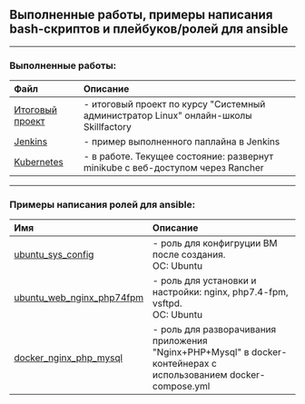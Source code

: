 
<h2> Выполненные работы, примеры написания bash-скриптов и плейбуков/ролей для ansible</h2>

---

<h3>Выполненные работы:</h3>

| Файл | Описание |
| :--- | :--- |
| [Итоговый проект](pdf/sf_final_certification_SAV.pdf) | - итоговый проект по курсу "Системный администратор Linux" онлайн-школы Skillfactory |
| [Jenkins](pdf/jenkins.pdf) | - пример выполненного паплайна в Jenkins |
| [Kubernetes](pdf/k8s.pdf) | - в работе. Текущее состояние: развернут minikube с веб-доступом через Rancher |

---

<h3>Примеры написания ролей для ansible:</h3>

|Имя|Описание|
|:-|:-|
| [ubuntu_sys_config](ansible/roles/ubuntu_sys_config/README.md) | - роль для конфигруции ВМ после создания. <br>ОС: Ubuntu |
| [ubuntu_web_nginx_php74fpm](ansible/roles/ubuntu_web_nginx_php74fpm/README.md) | - роль для установки и настройки: nginx, php7.4-fpm, vsftpd. <br>ОС: Ubuntu |
| [docker_nginx_php_mysql](/ansible/roles/docker_nginx_php_mysql/README.md) | - роль для разворачивания приложения "Nginx+PHP+Mysql" в docker-контейнерах с использованием docker-compose.yml |

